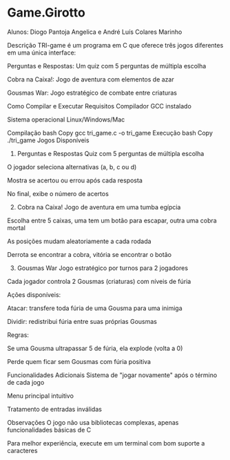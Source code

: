 # Game.Girotto
Alunos: Diogo Pantoja Angelica e André Luís Colares Marinho

Descrição
TRI-game é um programa em C que oferece três jogos diferentes em uma única interface:

Perguntas e Respostas: Um quiz com 5 perguntas de múltipla escolha

Cobra na Caixa!: Jogo de aventura com elementos de azar

Gousmas War: Jogo estratégico de combate entre criaturas

Como Compilar e Executar
Requisitos
Compilador GCC instalado

Sistema operacional Linux/Windows/Mac

Compilação
bash
Copy
gcc tri_game.c -o tri_game
Execução
bash
Copy
./tri_game
Jogos Disponíveis
1. Perguntas e Respostas
Quiz com 5 perguntas de múltipla escolha

O jogador seleciona alternativas (a, b, c ou d)

Mostra se acertou ou errou após cada resposta

No final, exibe o número de acertos

2. Cobra na Caixa!
Jogo de aventura em uma tumba egípcia

Escolha entre 5 caixas, uma tem um botão para escapar, outra uma cobra mortal

As posições mudam aleatoriamente a cada rodada

Derrota se encontrar a cobra, vitória se encontrar o botão

3. Gousmas War
Jogo estratégico por turnos para 2 jogadores

Cada jogador controla 2 Gousmas (criaturas) com níveis de fúria

Ações disponíveis:

Atacar: transfere toda fúria de uma Gousma para uma inimiga

Dividir: redistribui fúria entre suas próprias Gousmas

Regras:

Se uma Gousma ultrapassar 5 de fúria, ela explode (volta a 0)

Perde quem ficar sem Gousmas com fúria positiva

Funcionalidades Adicionais
Sistema de "jogar novamente" após o término de cada jogo

Menu principal intuitivo

Tratamento de entradas inválidas

Observações
O jogo não usa bibliotecas complexas, apenas funcionalidades básicas de C

Para melhor experiência, execute em um terminal com bom suporte a caracteres
